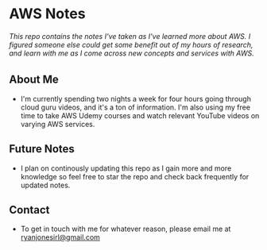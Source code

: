 # AWS Notes
###### This repo contains the notes I've taken as I've learned more about AWS. I figured someone else could get some benefit out of my hours of research, and learn with me as I come across new concepts and services with AWS.

## About Me
* I'm currently spending two nights a week for four hours going through cloud guru videos, and it's a ton of information. I'm also using my free time to take AWS Udemy courses and watch relevant YouTube videos on varying AWS services.

## Future Notes
* I plan on continously updating this repo as I gain more and more knowledge so feel free to star the repo and check back frequently for updated notes.

## Contact
* To get in touch with me for whatever reason, please email me at ryanjonesirl@gmail.com
